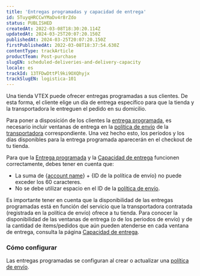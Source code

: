 ```yaml
---
title: 'Entregas programadas y capacidad de entrega'
id: 5TuyqHRCCwYMaDv4r8rZdo
status: PUBLISHED
createdAt: 2022-03-08T18:30:20.114Z
updatedAt: 2024-03-25T20:07:20.150Z
publishedAt: 2024-03-25T20:07:20.150Z
firstPublishedAt: 2022-03-08T18:37:54.630Z
contentType: trackArticle
productTeam: Post-purchase
slugEN: scheduled-deliveries-and-delivery-capacity
locale: es
trackId: 13TFDwDttPl9ki9OXQhyjx
trackSlugEN: logistica-101
---
```


Una tienda VTEX puede ofrecer entregas programadas a sus clientes. De esta forma, el cliente elige un día de entrega específico para que la tienda y la transportadora le entreguen el pedido en su domicilio. 

Para poner a disposición de los clientes la [entrega programada](https://help.vtex.com/es/tutorial/entrega-programada--22g3HAVCGLFiU7xugShOBi), es necesario incluir ventanas de entrega en la [política de envío](https://help.vtex.com/es/tutorial/politica-de-envio--tutorials_140) de la [transportadora](https://help.vtex.com/es/tutorial/transportadoras-en-vtex--7u9duMD5UQa2QQwukAWMcE) correspondiente. Una vez hecho esto, los períodos y los días disponibles para la entrega programada aparecerán en el checkout de tu tienda.

<div class="alert alert-warning">
Para que la <a href="https://help.vtex.com/es/tutorial/scheduled-delivery--22g3HAVCGLFiU7xugShOBi">Entrega programada</a> y la <a href="https://help.vtex.com/es/tutorial/managing-delivery-capacity--2y217FQZCjD0I1n62yxVcz">Capacidad de entrega</a> funcionen correctamente, debes tener en cuenta que:<p><ul><li>La suma de {<a href="https://help.vtex.com/es/tutorial/what-is-an-account-name--i0mIGLcg3QyEy8OCicEoC">account name</a>} + {ID de la política de envío} no puede exceder los 60 caracteres.</li><li>No se debe utilizar espacio en el ID de la <a href="https://help.vtex.com/es/tutorial/criar-uma-politica-de-envio--66rJO4LKBdyMJOH6Z3dsaT">política de envío</a>.</li></ul></p>
</div>

Es importante tener en cuenta que la disponibilidad de las entregas programadas está en función del servicio que la transportadora contratada (registrada en la política de envío) ofrece a tu tienda. Para conocer la disponibilidad de las ventanas de entrega (o de los periodos de envío) y de la cantidad de ítems/pedidos que aún pueden atenderse en cada ventana de entrega, consulta la página [Capacidad de entrega](https://help.vtex.com/es/tutorial/gestionar-capacidad-de-entrega--2y217FQZCjD0I1n62yxVcz).

### Cómo configurar

Las entregas programadas se configuran al crear o actualizar una [política de envío](https://help.vtex.com/es/tutorial/politica-de-envio--tutorials_140).

